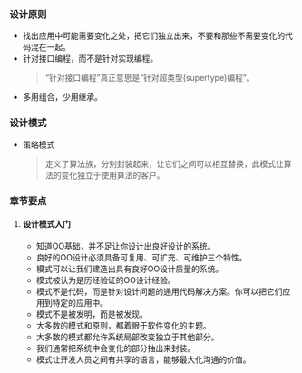 ### 设计原则

+ 找出应用中可能需要变化之处，把它们独立出来，不要和那些不需要变化的代码混在一起。
+ 针对接口编程，而不是针对实现编程。
    > “针对接口编程”真正意思是“针对超类型(supertype)编程”。
+ 多用组合，少用继承。


### 设计模式

+ 策略模式
    > 定义了算法族，分别封装起来，让它们之间可以相互替换，此模式让算法的变化独立于使用算法的客户。


### 章节要点

1. #### 设计模式入门

    + 知道OO基础，并不足让你设计出良好设计的系统。
    + 良好的OO设计必须具备可复用、可扩充、可维护三个特性。
    + 模式可以让我们建造出具有良好OO设计质量的系统。
    + 模式被认为是历经验证的OO设计经验。
    + 模式不是代码，而是针对设计问题的通用代码解决方案。你可以把它们应用到特定的应用中。
    + 模式不是被发明，而是被发现。
    + 大多数的模式和原则，都着眼于软件变化的主题。
    + 大多数的模式都允许系统局部改变独立于其他部分。
    + 我们通常把系统中会变化的部分抽出来封装。
    + 模式让开发人员之间有共享的语言，能够最大化沟通的价值。








